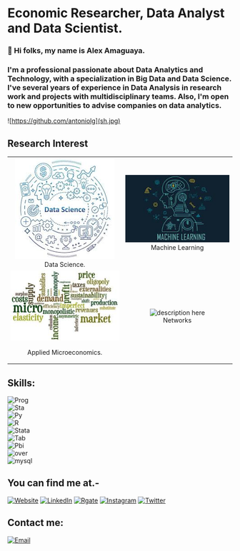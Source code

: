 # Economic Researcher, Data Analyst and Data Scientist.
### 👋 Hi folks, my name is Alex Amaguaya.
### I'm a professional passionate about Data Analytics and Technology, with a specialization in Big Data and Data Science. I've several years of experience in Data Analysis in research work and projects with multidisciplinary teams. Also, I'm open to new opportunities to advise companies on data analytics.

![https://github.com/antoniolg](sh.jpg)

## Research Interest
<table width="500" border="0" cellpadding="5">

<tr>

<td align="center" valign="center">
<img src="ds.jpg" alt="description here" />
<br />
Data Science.
</td>

<td align="center" valign="center">
<img src="ml.jpg" alt="description here" />
<br />
Machine Learning
</td>

</tr>


<tr>

<td align="center" valign="center">
<img src="mic.jpg" alt="description here" />
<br />
  
Applied Microeconomics.
</td>

<td align="center" valign="center">
<img src="n_1.png" alt="description here" />
<br />
Networks
</td>

</tr>

</table>



## Skills:
![Prog](https://img.shields.io/badge/Programming-3dcfdc?style=for-the-badge&logo=SmartThings&logoColor=white&labelColor=101010)</br>
![Sta](https://img.shields.io/badge/Statistic-3ae620?style=for-the-badge&logo=smart&logoColor=white&labelColor=101010)</br>
![Py](https://img.shields.io/badge/Python-ffbf00?style=for-the-badge&logo=Python&logoColor=white&labelColor=101010)</br>
![R](https://img.shields.io/badge/R-0095D5?style=for-the-badge&logo=R&logoColor=white&labelColor=101010)</br>
![Stata](https://img.shields.io/badge/Stata-d435c9?style=for-the-badge&logo=SmartThings&logoColor=white&labelColor=101010)</br>
![Tab](https://img.shields.io/badge/Tableau-f52525?style=for-the-badge&logo=Tableau&logoColor=white&labelColor=101010)</br>
![Pbi](https://img.shields.io/badge/powerbi-0095D5?style=for-the-badge&logo=SmartThings&logoColor=white&labelColor=101010)</br>
![over](https://img.shields.io/badge/Overleaf-d3db2c?style=for-the-badge&logo=overleaf&logoColor=white&labelColor=101010)</br>
![mysql](https://img.shields.io/badge/Mysql-2cafdb?style=for-the-badge&logo=mysql&logoColor=white&labelColor=101010)</br>

## You can find me at.-

[![Website](https://img.shields.io/badge/Website-alex_amaguaya.com-27aef2?style=for-the-badge&logo=wordpress&logoColor=white&labelColor=101010)](https://aamaguay.github.io/blog/)
[![LinkedIn](https://img.shields.io/badge/LinkedIn-Alex_Amaguaya-27f26e?style=for-the-badge&logo=linkedin&logoColor=white&labelColor=101010)](https://www.linkedin.com/in/alex-amaguaya-074438128/)
[![Rgate](https://img.shields.io/badge/ResearchGate-Alex_Amaguaya-f23d5b?style=for-the-badge&logo=researchgate&logoColor=white&labelColor=101010)](https://www.researchgate.net/profile/Alex_Amaguaya)
[![Instagram](https://img.shields.io/badge/Instagram-@programmer_economist-f5f538?style=for-the-badge&logo=instagram&logoColor=white&labelColor=101010)](https://www.instagram.com/programmer_economist/)
[![Twitter](https://img.shields.io/badge/Twitter-@Alex_Amaguaya-ffae57?style=for-the-badge&logo=twitter&logoColor=white&labelColor=101010)](https://twitter.com/Alex_Amaguaya)

## Contact me:

[![Email](https://img.shields.io/badge/Mail-Alex_Amaguaya-6980f0?style=for-the-badge&logo=gmail&logoColor=white&labelColor=101010)](mailto:aamaguay@espol.edu.ec)

